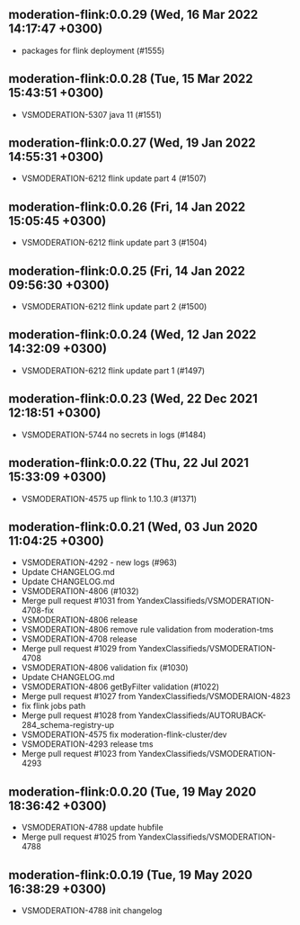 ## moderation-flink:0.0.29 (Wed, 16 Mar 2022 14:17:47 +0300)

  * packages for flink deployment (#1555)

## moderation-flink:0.0.28 (Tue, 15 Mar 2022 15:43:51 +0300)

  * VSMODERATION-5307 java 11 (#1551)

## moderation-flink:0.0.27 (Wed, 19 Jan 2022 14:55:31 +0300)

  * VSMODERATION-6212 flink update part 4 (#1507)

## moderation-flink:0.0.26 (Fri, 14 Jan 2022 15:05:45 +0300)

  * VSMODERATION-6212 flink update part 3 (#1504)

## moderation-flink:0.0.25 (Fri, 14 Jan 2022 09:56:30 +0300)

  * VSMODERATION-6212 flink update part 2 (#1500)

## moderation-flink:0.0.24 (Wed, 12 Jan 2022 14:32:09 +0300)

  * VSMODERATION-6212 flink update part 1 (#1497)

## moderation-flink:0.0.23 (Wed, 22 Dec 2021 12:18:51 +0300)

  * VSMODERATION-5744 no secrets in logs (#1484)

## moderation-flink:0.0.22 (Thu, 22 Jul 2021 15:33:09 +0300)

  * VSMODERATION-4575 up flink to 1.10.3 (#1371)

## moderation-flink:0.0.21 (Wed, 03 Jun 2020 11:04:25 +0300)

  * VSMODERATION-4292 - new logs (#963)
  * Update CHANGELOG.md
  * Update CHANGELOG.md
  * VSMODERATION-4806 (#1032)
  * Merge pull request #1031 from YandexClassifieds/VSMODERATION-4708-fix
  * VSMODERATION-4806 release
  * VSMODERATION-4806 remove rule validation from moderation-tms
  * VSMODERATION-4708 release
  * Merge pull request #1029 from YandexClassifieds/VSMODERATION-4708
  * VSMODERATION-4806 validation fix (#1030)
  * Update CHANGELOG.md
  * VSMODERATION-4806 getByFilter validation (#1022)
  * Merge pull request #1027 from YandexClassifieds/VSMODERAION-4823
  * fix flink jobs path
  * Merge pull request #1028 from YandexClassifieds/AUTORUBACK-284_schema-registry-up
  * VSMODERATION-4575 fix moderation-flink-cluster/dev
  * VSMODERATION-4293 release tms
  * Merge pull request #1023 from YandexClassifieds/VSMODERATION-4293

## moderation-flink:0.0.20 (Tue, 19 May 2020 18:36:42 +0300)

  * VSMODERATION-4788 update hubfile
  * Merge pull request #1025 from YandexClassifieds/VSMODERATION-4788

## moderation-flink:0.0.19 (Tue, 19 May 2020 16:38:29 +0300)

  * VSMODERATION-4788 init changelog

